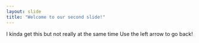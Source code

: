 ```yaml
---
layout: slide
title: "Welcome to our second slide!"
---
```

I kinda get this but not really at the same time
Use the left arrow to go back!
